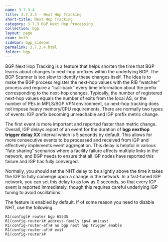 ```yaml
---
name: 3.7.3.4
title: 3.7.3.4 - Next Hop Tracking
short-title: Next Hop Tracking
category: 3.7.3 BGP Next Hop Processing
collection: bgp
layout: page
exam: both
sidebar: bgp_sidebar
permalink: 3.7.3.4.html
folder: bgp
---
```

BGP Next Hop Tracking is a feature that helps shorten the time that BGP learns about changes to next-hop prefixes within the underlying BGP. The BGP Scanner is too slow to identify these changes itself.  The idea is to make the BGP process register the next-hop values with the RIB “watcher” process and require a “call-back” every time information about the prefix corresponding to the next-hop changes. Typically, the number of registered next-hop values equals the number of exits from the local AS, or the number of PEs in MPLS/BGP VPN environment, so next-hop tracking does not impose heavy memory/CPU requirements. There are normally two types of events: IGP prefix becoming unreachable and IGP prefix metric change.

The first event is more important and reported faster than metric change. Overall, IGP delays report of an event for the duration of **bgp nexthop trigger delay XX** interval which is 5 seconds by default. This allows for more consecutive events to be processed and received from IGP and effectively implements event aggregation. This delay is helpful in various “fate sharing” scenarios where a facility failure affects multiple links in the network, and BGP needs to ensure that all IGP nodes have reported this failure and IGP has fully converged.

Normally, you should set the NHT delay to be slightly above the time it takes the IGP to fully converge upon a change in the network. In a fast-tuned IGP network, you can set this delay to as low as 0 seconds, so that every IGP event is reported immediately, though this requires careful underlying IGP tuning to avoid oscillations.

The feature is enabled by default. If of some reason you need to disable NHT, use the following.
```
R1(config)# router bgp 65535
R1(config-router)# address-family ipv4 unicast
R1(config-router-af)# no bgp next hop trigger enable
R1(config-router-af)# exit
R1(config-router)#
```
